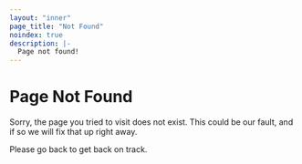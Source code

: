 ```yaml
---
layout: "inner"
page_title: "Not Found"
noindex: true
description: |-
  Page not found!
---
```


# Page Not Found

Sorry, the page you tried to visit does not exist. This could be our fault,
and if so we will fix that up right away.

Please go back to get back on track.
